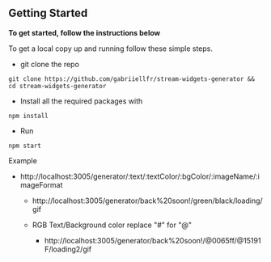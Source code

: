 ## Getting Started

**To get started, follow the instructions below**

To get a local copy up and running follow these simple steps.

-   git clone the repo

```
git clone https://github.com/gabriiellfr/stream-widgets-generator && cd stream-widgets-generator
```

-   Install all the required packages with

```
npm install
```

-   Run

```
npm start
```

Example

-   http://localhost:3005/generator/:text/:textColor/:bgColor/:imageName/:imageFormat

    -   http://localhost:3005/generator/back%20soon!/green/black/loading/gif

    -   RGB Text/Background color replace "#" for "@"
        -   http://localhost:3005/generator/back%20soon!/@0065ff/@15191F/loading2/gif
